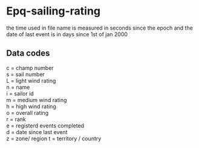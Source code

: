 # Epq-sailing-rating
the time used in file name is measured in seconds since the epoch and the date of last event is in days since 1st of jan 2000 
## Data codes
c = champ number  
s = sail number  
L = light wind rating  
n = name  
i = sailor id  
m = medium wind rating  
h = high wind rating  
o = overall rating  
r = rank  
e = registerd events completed  
d = date since last event  
z = zone/ region
t = territory / country


